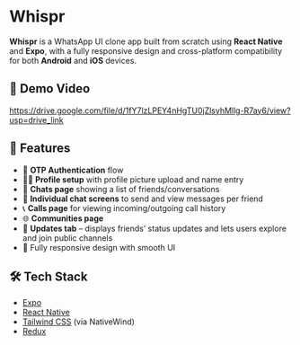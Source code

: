 # Whispr

**Whispr** is a WhatsApp UI clone app built from scratch using **React Native** and **Expo**, with a fully responsive design and cross-platform compatibility for both **Android** and **iOS** devices.

## 📱 Demo Video

https://drive.google.com/file/d/1fY7lzLPEY4nHgTU0jZlsyhMllg-R7ay6/view?usp=drive_link

## 🚀 Features

- 📩 **OTP Authentication** flow
- 🧑‍💼 **Profile setup** with profile picture upload and name entry
- 💬 **Chats page** showing a list of friends/conversations
- 💭 **Individual chat screens** to send and view messages per friend
- 📞 **Calls page** for viewing incoming/outgoing call history
- 🌐 **Communities page**
- 📰 **Updates tab** – displays friends’ status updates and lets users explore and join public channels
- 🎨 Fully responsive design with smooth UI

## 🛠️ Tech Stack

- [Expo](https://expo.dev/)
- [React Native](https://reactnative.dev/)
- [Tailwind CSS](https://tailwindcss.com/) (via NativeWind)
- [Redux](https://redux.js.org/)
